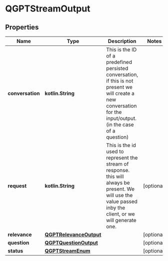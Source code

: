 
# QGPTStreamOutput

## Properties
Name | Type | Description | Notes
------------ | ------------- | ------------- | -------------
**conversation** | **kotlin.String** | This is the ID of a predefined persisted conversation, if this is not present we will create a new conversation for the input/output.(in the case of a question) | 
**request** | **kotlin.String** | This is the id used to represent the stream of response. this will always be present. We will use the value passed inby the client, or we will generate one. |  [optional]
**relevance** | [**QGPTRelevanceOutput**](QGPTRelevanceOutput.md) |  |  [optional]
**question** | [**QGPTQuestionOutput**](QGPTQuestionOutput.md) |  |  [optional]
**status** | [**QGPTStreamEnum**](QGPTStreamEnum.md) |  |  [optional]



